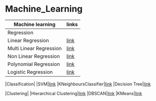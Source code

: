 # Machine_Learning



|Machine learning|links|
|----------------|-----|
|Regression|
|Linear Regression|[link](https://github.com/Kishankumar1328/C02-EMMISSION-BY-USING-SINGLE-LINEAR-REGRESSION-)
|Multi Linear Regression|[link](https://github.com/Kishankumar1328/CO2-EMMISION-Multiple-linear-Regression-)
|Non Linear Regression|[link](https://github.com/Kishankumar1328/Non-Linear-Regression)
|Polynomial Regression|[link](https://github.com/Kishankumar1328/polynomial-regression)
|Logistic Regression|[link](https://github.com/Kishankumar1328/logistic-Regression)

|Classification|
|SVM|[link](https://github.com/Kishankumar1328/SVM)
|KNeighboursClassifier|[link](https://github.com/Kishankumar1328/KNeighboursClassifier)
|Decision Tree|[link](https://github.com/Kishankumar1328/Decision_Tree)

|Clustering|
|Hierarchical Clustering|[link](https://github.com/Kishankumar1328/Hierarchical-Clustering)
|DBSCAN|[link](https://github.com/Kishankumar1328/DBSCAN-Clustering)
|KMeans|[link](https://github.com/Kishankumar1328/KMeans)
